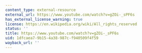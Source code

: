 ```yaml
---
content_type: external-resource
external_url: https://www.youtube.com/watch?v=gZOi-_sPF6s
has_external_license_warning: true
license: https://en.wikipedia.org/wiki/All_rights_reserved
status: ''
title: https://www.youtube.com/watch?v=gZOi-_sPF6s
uid: 1dfcaea7-9b15-4a38-987c-f940509f4f59
wayback_url: ''
---
```

